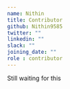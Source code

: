 ```yaml
---
name: Nithin
title: Contributor
github: Nithin9585
twitter: ""
linkedin: ""
slack: ""
joining_date: ""
role : contributor
---
```


Still waiting for this
